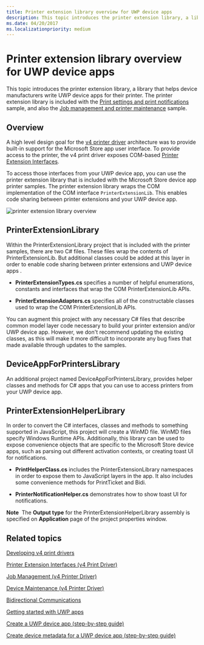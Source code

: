 ```yaml
---
title: Printer extension library overview for UWP device apps
description: This topic introduces the printer extension library, a library that helps device manufacturers write UWP device apps for their printer.
ms.date: 04/20/2017
ms.localizationpriority: medium
---
```


# Printer extension library overview for UWP device apps


This topic introduces the printer extension library, a library that helps device manufacturers write UWP device apps for their printer. The printer extension library is included with the [Print settings and print notifications](https://go.microsoft.com/fwlink/p/?LinkID=242862) sample, and also the [Job management and printer maintenance](https://go.microsoft.com/fwlink/p/?LinkID=299829) sample.

## <span id="Overview"></span><span id="overview"></span><span id="OVERVIEW"></span>Overview


A high level design goal for the [v4 printer driver](../print/v4-printer-driver.md) architecture was to provide built-in support for the Microsoft Store app user interface. To provide access to the printer, the v4 print driver exposes COM-based [Printer Extension Interfaces](/windows-hardware/drivers/ddi/_print/).

To access those interfaces from your UWP device app, you can use the printer extension library that is included with the Microsoft Store device app printer samples. The printer extension library wraps the COM implementation of the COM interface `PrinterExtensionLib`. This enables code sharing between printer extensions and your UWP device app.

![printer extension library overview](images/373030-printer-app-architecture.png)

## <span id="PrinterExtensionLibrary"></span><span id="printerextensionlibrary"></span><span id="PRINTEREXTENSIONLIBRARY"></span>PrinterExtensionLibrary


Within the PrinterExtensionLibrary project that is included with the printer samples, there are two C# files. These files wrap the contents of PrinterExtensionLib. But additional classes could be added at this layer in order to enable code sharing between printer extensions and UWP device apps .

-   **PrinterExtensionTypes.cs** specifies a number of helpful enumerations, constants and interfaces that wrap the COM PrinterExtensionLib APIs.

-   **PrinterExtensionAdapters.cs** specifies all of the constructable classes used to wrap the COM PrinterExtensionLib APIs.

You can augment this project with any necessary C# files that describe common model layer code necessary to build your printer extension and/or UWP device app. However, we don't recommend updating the existing classes, as this will make it more difficult to incorporate any bug fixes that made available through updates to the samples.

## <span id="DeviceAppForPrintersLibrary"></span><span id="deviceappforprinterslibrary"></span><span id="DEVICEAPPFORPRINTERSLIBRARY"></span>DeviceAppForPrintersLibrary


An additional project named DeviceAppForPrintersLibrary, provides helper classes and methods for C# apps that you can use to access printers from your UWP device app.

## <span id="PrinterExtensionHelperLibrary"></span><span id="printerextensionhelperlibrary"></span><span id="PRINTEREXTENSIONHELPERLIBRARY"></span>PrinterExtensionHelperLibrary


In order to convert the C# interfaces, classes and methods to something supported in JavaScript, this project will create a WinMD file. WinMD files specify Windows Runtime APIs. Additionally, this library can be used to expose convenience objects that are specific to the Microsoft Store device apps, such as parsing out different activation contexts, or creating toast UI for notifications.

-   **PrintHelperClass.cs** includes the PrinterExtensionLibrary namespaces in order to expose them to JavaScript layers in the app. It also includes some convenience methods for PrintTicket and Bidi.

-   **PrinterNotificationHelper.cs** demonstrates how to show toast UI for notifications.

**Note**  The **Output type** for the PrinterExtensionHelperLibrary assembly is specified on **Application** page of the project properties window.

 

## <span id="related_topics"></span>Related topics


[Developing v4 print drivers](../print/v4-printer-driver.md)

[Printer Extension Interfaces (v4 Print Driver)](/windows-hardware/drivers/ddi/_print/)

[Job Management (v4 Printer Driver)](../print/job-management.md)

[Device Maintenance (v4 Printer Driver)](../print/device-maintenance.md)

[Bidirectional Communications](../print/bidirectional-communication.md)

[Getting started with UWP apps](getting-started.md)

[Create a UWP device app (step-by-step guide)](step-1--create-a-uwp-device-app.md)

[Create device metadata for a UWP device app (step-by-step guide)](step-2--create-device-metadata.md)

